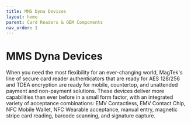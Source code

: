 ```yaml
---
title: MMS Dyna Devices
layout: home
parent: Card Readers & OEM Components
nav_order: 1
---
```


# MMS Dyna Devices

When you need the most flexibility for an ever-changing world, MagTek's line of secure card reader authenticators that are ready for AES 128/256 and TDEA encryption are ready for mobile, countertop, and unattended payment and non-payment solutions. These devices deliver more capabilities than ever before in a small form factor, with an integrated variety of acceptance combinations: EMV Contactless, EMV Contact Chip, NFC Mobile Wallet, NFC Wearable acceptance, manual entry, magnetic stripe card reading, barcode scanning, and signature capture.